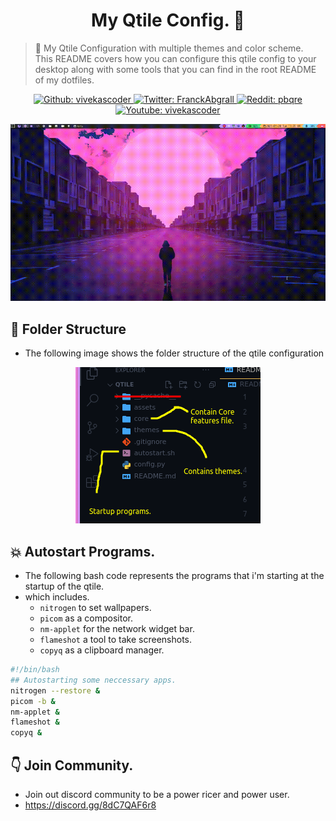 <h1 align="center">My Qtile Config. 👋</h1>

>  :dart: My Qtile Configuration with multiple themes and color scheme. <br>This README covers how you can configure this qtile config to your desktop along with some tools that you can find in the root README of my dotfiles.
<p align="center">
    <a href="https://github.com/vivekascoder">
    <img alt="Github: vivekascoder" src="https://img.shields.io/github/followers/vivekascoder?style=social" target="_blank" />
    </a>
    <a href="https://twitter.com/vivekascoder">
    <img alt="Twitter: FranckAbgrall" src="https://img.shields.io/twitter/follow/vivekascoder.svg?style=social" target="_blank" />
    </a>
    <a href="https://www.reddit.com/user/pbqre">
    <img alt="Reddit: pbqre" src="https://img.shields.io/reddit/user-karma/combined/pbqre?style=social" target="_blank" />
    </a>
    <a href="https://www.youtube.com/channel/UC1uPwKU2VB9d1COLsyT4_GA">
    <img alt="Youtube: vivekascoder" src="https://img.shields.io/youtube/channel/subscribers/UC1uPwKU2VB9d1COLsyT4_GA?style=social" target="_blank" />
    </a>
</p>
<p align="center">
    <img src="./assets/output.gif">
</p>

##  :file_folder: Folder Structure
- The following image shows the folder structure of the qtile configuration
<p align="center">
    <img src="./assets/folders.png">
</p>

##  :boom: Autostart Programs.
- The following bash code represents the programs that i'm starting at the startup of the qtile.
- which includes.
  - `nitrogen` to set wallpapers.
  - `picom` as a  compositor.
  - `nm-applet` for the network widget bar.
  - `flameshot` a tool to take screenshots.
  - `copyq` as a clipboard manager.
```bash
#!/bin/bash
## Autostarting some neccessary apps.
nitrogen --restore &
picom -b &
nm-applet &
flameshot &
copyq &
```

##  :point_down: Join Community.
- Join out discord community to be a power ricer and power user.
- https://discord.gg/8dC7QAF6r8